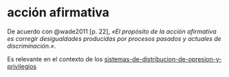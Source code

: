 # acción afirmativa

De acuerdo con @wade2011 [p. 22], *«El propósito de la acción afirmativa es corregir desigualdades producidas por procesos pasados y actuales de discriminación.»*.

Es relevante en el contexto de los [sistemas-de-distribucion-de-opresion-y-privilegios](sistemas-de-distribucion-de-opresion-y-privilegios.md)

